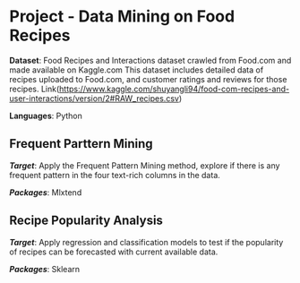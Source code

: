 # Project - Data Mining on Food Recipes

**Dataset**: Food Recipes and Interactions dataset crawled from Food.com and made available on Kaggle.com This dataset includes detailed data of recipes uploaded to Food.com, and customer ratings and reviews for those recipes.
Link(https://www.kaggle.com/shuyangli94/food-com-recipes-and-user-interactions/version/2#RAW_recipes.csv)

**Languages**: Python

## Frequent Parttern Mining
***Target***: Apply the Frequent Pattern Mining method, explore if there is any frequent pattern in the four text-rich columns in the data.

***Packages***: Mlxtend

## Recipe Popularity Analysis
***Target***: Apply regression and classification models to test if the popularity of recipes can be forecasted with current available data.

***Packages***: Sklearn



